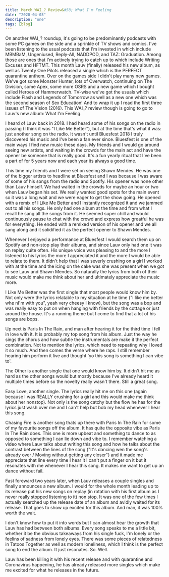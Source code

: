 ```yaml
---
title: March WAI_? Review&#58; What I'm Feeling
date: "2020-04-03"
description: "one"
tags: [blog]
---
```


On another WAI_? roundup, it's going to be predominantly podcasts with some PC games on the side and a sprinkle of TV shows and comics. I've been listening to the usual podcasts that I'm invested in which include MBMBaM, Ungeniused, Reply-All, NADDPOD, and TAZ: Graduation. Among those are ones that I'm actively trying to catch up to which include Writing Excuses and HFTMT. This month Lauv (finally) released his new album, as well as Twenty One Pilots released a single which is the PERFECT quarantine anthem. Over on the games side I didn't play many new games. We've got some Monster Hunter, lots of Overwatch, continuing on The Division, some Apex, some more OSRS and a new game which I bought called Heroes of Hammerwatch. TV-wise we've got the usuals which include Flash and Legends of Tomorrow as well as a new one which was the second season of Sex Education! And to wrap it up I read the first three issues of The Vision (2016). This WAI_? review though is going to go to Lauv's new album: What I'm Feeling.

<!-- readmore -->

I heard of Lauv back in 2018. I had heard some of his songs on the radio in passing (I think it was "I Like Me Better"), but at the time that's what it was: just another song on the radio. It wasn't until Bluesfest 2018 I truly discovered his music and I've been a fan ever since. Bluesfest is one of the main ways I find new music these days. My friends and I would go around seeing new artists, and waiting in the crowds for the main act and have the opener be someone that is really good. It's a fun yearly ritual that I've been a part of for 5 years now and each year its always a good time.

This time my friends and I were set on seeing Shawn Mendes. He was one of the bigger artists to headline at Bluesfest and I was because I was aware of some of his songs from the radio and Spotify. His opener was none other than Lauv himself. We had waited in the crowds for maybe an hour or two when Lauv began his set. We really wanted good spots for the main event so it was a long wait and we were eager to get the show going. He opened with a remix of I Like Me Better and I instantly recognized it and we jammed out to all his songs. He only had one album at the time and from what I recall he sang all the songs from it. He seemed super chill and would continuously pause to chat with the crowd and express how greatful he was for everything. He ended with a remixed version of his opener and we all sang along and it solidified it as the perfect opener to Shawn Mendes.

Whenever I enjoyed a performance at Bluesfest I would search them up on Spotify and non-stop play their albums, and since Lauv only had one it was on replay quite often. His unique voice was pleasing to and the more I listened to his lyrics the more I appreciated it and the more I would be able to relate to them. It didn't help that I was severly crushing on a girl I worked with at the time and the icing on the cake was she was present when we got to see Lauv and Shawn Mendes. So naturally the lyrics from both of their music would make me think about her and ultimately appreciate the music more.

I Like Me Better was the first single that most people would know him by. Not only were the lyrics relatable to my situation at he time ("I like me better whe nI'm with you", yeah very cheesy I know), but the song was a bop and was really easy to put on when hanging with friends by the cottage or just around the house. It's a running theme but I come to find that a lot of his songs are bops.

Up next is Paris In The Rain, and man after hearing it for the third time I fell in love with it. It is probably my top song from his album. Just the way he sings the chorus and how subtle the instrumentals are make it the perfect combination. Not to mention the lyrics, which need to repeating why I loved it so much. And then comes the verse where he raps. I still remember hearing him perform it live and thought 'yo this song is something I can vibe to'.

The Other is another single that one would know him by. It didn't hit me as hard as the other songs would but mostly because I've already heard it multiple times before so the novelty really wasn't there. Still a great song.

Easy Love, another single. The lyrics really hit me on this one (again because I was REALLY crushing for a girl and this would make me think about her nonstop). Not only is the song catchy but the flow he has for the lyrics just wash over me and I can't help but bob my head whenever I hear this song.

Chasing Fire is another song thats up there with Paris In The Rain for some of my favourite songs off the album. It has quite the opposite vibe as Paris In The Rain does. This one is more upbeat and something to dance to as opposed to something I can lie down and vibe to. I remember watching a video where Lauv talks about writing this song and how he talks about the contrast between the lines of the song ("It's dancing wen the song's already over / Moving without getting any closer") and it made me appreciate that line every time I hear it I can't put a finger on it but it resonates with me whenever I hear this song. It makes me want to get up an dance without fail.

Fast foreward two years later, when Lauv releases a couple singles and finally announces a new album. I would for the whole month leading up to its release put his new songs on replay (in rotation with his first album as I never really stopped listening to it) non stop. It was one of the few times I actually searched up the release date of an album and avidly waited for its release. That goes to show up excited for this album. And man, it was 100% worth the wait.

I don't know how to put it into words but I can almost hear the growth that Lauv has had between both albums. Every song speaks to me a little bit, whether it be the obvious takeaways from his single fuck, I'm lonely or the feelins of sadness from lonely eyes. There was some pieces of relatedness in Tatoos Together as well as modern loneliness, which I think is the perfect song to end the album. It just resonates. So. Well.

Lauv has been killing it with his recent release and with quarantine and Coronavirus happening, he has already released more singles which make me excited for what he releases in the future.
